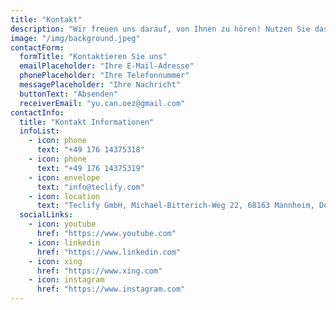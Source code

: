 ```yaml
---
title: "Kontakt"
description: "Wir freuen uns darauf, von Ihnen zu hören! Nutzen Sie das untenstehende Formular oder unsere Kontaktinformationen, um uns zu erreichen."
image: "/img/background.jpeg"
contactForm:
  formTitle: "Kontaktieren Sie uns"
  emailPlaceholder: "Ihre E-Mail-Adresse"
  phonePlaceholder: "Ihre Telefonnummer" 
  messagePlaceholder: "Ihre Nachricht"
  buttonText: "Absenden"
  receiverEmail: "yu.can.oez@gmail.com" 
contactInfo:
  title: "Kontakt Informationen"
  infoList:
    - icon: phone
      text: "+49 176 14375318"
    - icon: phone
      text: "+49 176 14375319"
    - icon: envelope
      text: "info@teclify.com"
    - icon: location
      text: "Teclify GmbH, Michael-Bitterich-Weg 22, 68163 Mannheim, Deutschland"
  socialLinks:
    - icon: youtube
      href: "https://www.youtube.com"
    - icon: linkedin
      href: "https://www.linkedin.com"
    - icon: xing
      href: "https://www.xing.com"
    - icon: instagram
      href: "https://www.instagram.com"
---
```

